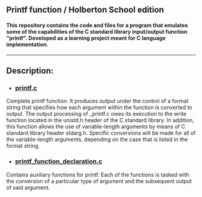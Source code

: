 ## Printf function / Holberton School edition
#### This repository contains the code and files for a program that emulates some of the capabilities of the C standard library input/output function "printf". Developed as a learning project meant for C language implementation.
-------------------------------------------------------------------------------------------------------------
## Description:
* ### [printf.c](_printf.c)
Complete printf function. It produces output under the control of a format string that specifies how each argument within the function is converted to output. The output processing of _printf.c owes its execution to the write function located in the unistd.h header of the C standard library. In addition, this function allows the use of variable-length arguments by means of C standard library header stdarg.h. Specific conversions will be made for all of the variable-length arguments, depending on the case that is listed in the format string.

* ### [printf_function_declaration.c](https://github.com/GabrielPaganMateo/holbertonschool-printf/blob/master/printf_function_definition.c)
Contains auxiliary functions for printf. Each of the functions is tasked with the conversion of a particular type of argument and the subsequent output of said argument.

